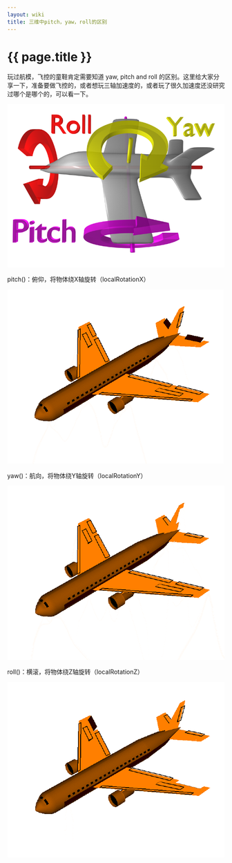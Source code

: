 ```yaml
---
layout: wiki
title: 三维中pitch，yaw，roll的区别
---
```


# {{ page.title }}

玩过航模，飞控的童鞋肯定需要知道 yaw, pitch and roll 的区别。这里给大家分享一下，准备要做飞控的，或者想玩三轴加速度的，或者玩了很久加速度还没研究过哪个是哪个的，可以看一下。

![](../assets/img/pitch-yaw-roll.png)

pitch()：俯仰，将物体绕X轴旋转（localRotationX）

![](../assets/img/pitch.gif)

yaw()：航向，将物体绕Y轴旋转（localRotationY）

![](../assets/img/yaw.gif)

roll()：横滚，将物体绕Z轴旋转（localRotationZ）

![](../assets/img/roll.gif)
